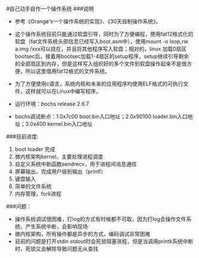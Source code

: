#自己动手自作一个操作系统
###说明
* 参考《Orange's一个操作系统的实现》、《30天自制操作系统》。

* 这个操作系统目前只能通过软盘引导，同时为了方便编程，使用fat12格式化的软盘（fat文件系统头部信息已经写入boot.asm中），使用mount -o loop,rw a.img /xxx可以挂在，并且将其他程序写入软盘；相对的，linux 加载0扇区bootsec后，接着用bootsec加载1-4扇区的setup程序，setup继续引导剩余的全部扇区到内存，但是这样写入组织好的多个文件到软盘操作起来不是很方便，所以这里借用fat12格式的文件系统。

* 为了方便使用c语言，系统内核和未来的应用程序均使用ELF格式的可执行文件，这样就可以在Linux中编写程序。

* 运行环境：bochs release 2.6.7
* bochs调试断点：1.0x7c00 boot.bin入口地址；2.0x90100 loader.bin入口地址；3.0x400 kernel.bin入口地址

###目前进度:

1. boot loader 完成
2. 微内核架构kernel，主要处理进程调度
3. 自定义系统中断函数sendrecv，用于进程间消息通信
4. 屏幕输出，完成用户级别输出（printf）
5. 键盘输入
6. 简单的文件系统
7. 内存管理，fork进程

###问题：

* 操作系统调试很困难，打log的方式有时候都不可取，因为打log会操作文件系统，产生系统中断，会影响现场
* 微内核架构，所有操作都是异步的方式，编码调试非常困难
* 目前的问题是打开stdin stdout时会死锁阻塞进程，但是当调用printk系统中断时，死锁又会解除导致问题无从查找
